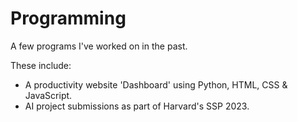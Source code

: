 # Programming
A few programs I've worked on in the past.

These include:
- A productivity website 'Dashboard' using Python, HTML, CSS & JavaScript.
- AI project submissions as part of Harvard's SSP 2023.

